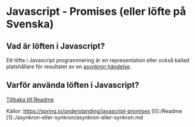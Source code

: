 # Javascript - Promises (eller löfte på Svenska)

## Vad är löften i Javascript?
Ett löfte i Javascript programmering är en representation eller också kallad platshållare för resultatet av en [asynkron händelse](1).

## Varför använda löften i Javascript?




[Tillbaka till Readme](0)


Källor:
https://spring.io/understanding/javascript-promises
[0]:/Readme
[1]:./asynkron-eller-synkron/asynkron-eller-synkron.md
